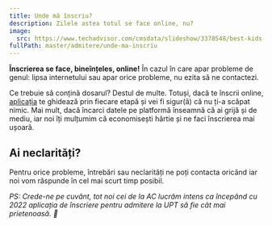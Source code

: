 ```yaml
---
title: Unde mă înscriu?
description: Zilele astea totul se face online, nu?
image:
  src: https://www.techadvisor.com/cmsdata/slideshow/3378548/best-kids-tablets_thumb1200_4-3.jpg
fullPath: master/admitere/unde-ma-inscriu
---
```

**Înscrierea se face, bineînțeles, online!** În cazul în care apar probleme de genul: lipsa internetului sau apar orice probleme, nu ezita să ne contactezi.

Ce trebuie să conțină dosarul? Destul de multe. Totuși, dacă te înscrii online, [aplicația](https://enroll.upt.ro/master/) te ghidează prin fiecare etapă și vei fi sigur(ă) că nu ți-a scăpat nimic. Mai mult, dacă încarci datele pe platformă înseamnă că ai grijă și de mediu, iar noi îți mulțumim că economisești hârtie și ne faci înscrierea mai ușoară.

<Attachment label="Documentele necesare" internal="master/admitere/documente-necesare22"></Attachment>

<Block color="yellow">

## Ai neclarități?

Pentru orice probleme, întrebări sau neclarități ne poți contacta oricând iar noi vom răspunde în cel mai scurt timp posibil.

<Attachment label="admitere.ac@upt.ro" external="mailto:admitere.ac@upt.ro"></Attachment>

<Attachment label="Facebook" external="https://facebook.com/ac.upt.ro"></Attachment>

</Block>

*PS: Crede-ne pe cuvânt, tot noi cei de la AC lucrăm intens ca începând cu 2022 aplicația de înscriere pentru admitere la UPT să fie cât mai prietenoasă. 🙈*